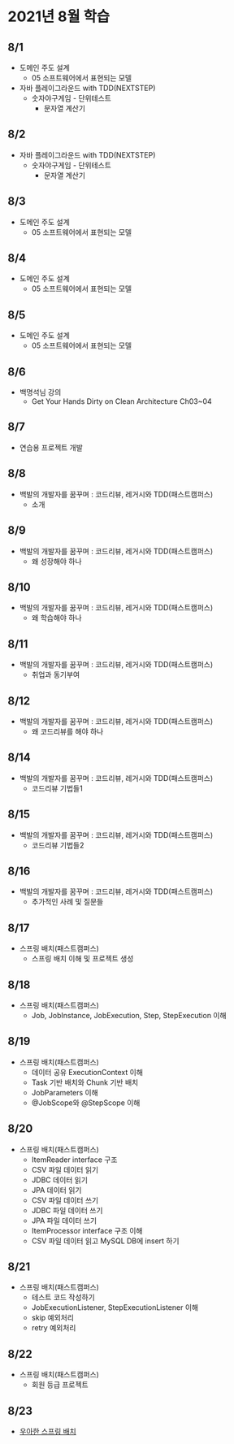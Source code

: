 # 2021년 8월 학습

## 8/1

- 도메인 주도 설계
  - 05 소프트웨어에서 표현되는 모델
- 자바 플레이그라운드 with TDD(NEXTSTEP)
  - 숫자야구게임 - 단위테스트
    - 문자열 계산기

## 8/2

- 자바 플레이그라운드 with TDD(NEXTSTEP)
  - 숫자야구게임 - 단위테스트
    - 문자열 계산기

## 8/3

- 도메인 주도 설계
  - 05 소프트웨어에서 표현되는 모델

## 8/4

- 도메인 주도 설계
  - 05 소프트웨어에서 표현되는 모델

## 8/5

- 도메인 주도 설계
  - 05 소프트웨어에서 표현되는 모델

## 8/6

- 백명석님 강의
  - Get Your Hands Dirty on Clean Architecture Ch03~04

## 8/7

- 연습용 프로젝트 개발

## 8/8

- 백발의 개발자를 꿈꾸며 : 코드리뷰, 레거시와 TDD(패스트캠퍼스)
  - 소개

## 8/9

- 백발의 개발자를 꿈꾸며 : 코드리뷰, 레거시와 TDD(패스트캠퍼스)
  - 왜 성장해야 하나

## 8/10

- 백발의 개발자를 꿈꾸며 : 코드리뷰, 레거시와 TDD(패스트캠퍼스)
  - 왜 학습해야 하나

## 8/11

- 백발의 개발자를 꿈꾸며 : 코드리뷰, 레거시와 TDD(패스트캠퍼스)
  - 취업과 동기부여

## 8/12

- 백발의 개발자를 꿈꾸며 : 코드리뷰, 레거시와 TDD(패스트캠퍼스)
  - 왜 코드리뷰를 해야 하나

## 8/14

- 백발의 개발자를 꿈꾸며 : 코드리뷰, 레거시와 TDD(패스트캠퍼스)
  - 코드리뷰 기법들1

## 8/15

- 백발의 개발자를 꿈꾸며 : 코드리뷰, 레거시와 TDD(패스트캠퍼스)
  - 코드리뷰 기법들2

## 8/16

- 백발의 개발자를 꿈꾸며 : 코드리뷰, 레거시와 TDD(패스트캠퍼스)
  - 추가적인 사례 및 질문들

## 8/17

- 스프링 배치(패스트캠퍼스)
  - 스프링 배치 이해 및 프로젝트 생성

## 8/18

- 스프링 배치(패스트캠퍼스)
  - Job, JobInstance, JobExecution, Step, StepExecution 이해

## 8/19

- 스프링 배치(패스트캠퍼스)
  - 데이터 공유 ExecutionContext 이해
  - Task 기반 배치와 Chunk 기반 배치
  - JobParameters 이해
  - @JobScope와 @StepScope 이해

## 8/20

- 스프링 배치(패스트캠퍼스)
  - ItemReader interface 구조
  - CSV 파일 데이터 읽기
  - JDBC 데이터 읽기
  - JPA 데이터 읽기
  - CSV 파일 데이터 쓰기
  - JDBC 파일 데이터 쓰기
  - JPA 파일 데이터 쓰기
  - ItemProcessor interface 구조 이해
  - CSV 파일 데이터 읽고 MySQL DB에 insert 하기

## 8/21

- 스프링 배치(패스트캠퍼스)
  - 테스트 코드 작성하기
  - JobExecutionListener, StepExecutionListener 이해
  - skip 예외처리
  - retry 예외처리

## 8/22

- 스프링 배치(패스트캠퍼스)
  - 회원 등급 프로젝트

## 8/23

- [우아한 스프링 배치](https://www.youtube.com/watch?v=_nkJkWVH-mo)

